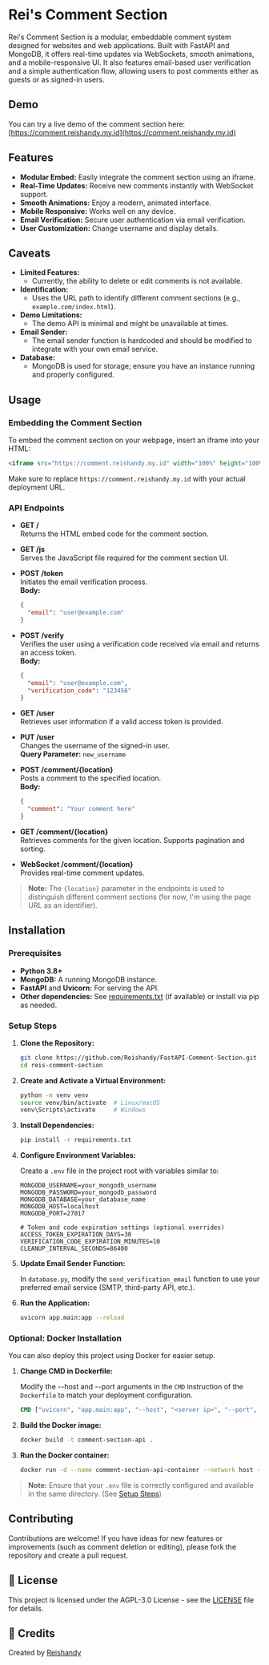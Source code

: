 # Rei's Comment Section

Rei's Comment Section is a modular, embeddable comment system designed for websites and web applications. Built with FastAPI and MongoDB, it offers real-time updates via WebSockets, smooth animations, and a mobile-responsive UI. It also features email-based user verification and a simple authentication flow, allowing users to post comments either as guests or as signed-in users.

## Demo

You can try a live demo of the comment section here: [https://comment.reishandy.my.id](https://comment.reishandy.my.id)

## Features

- **Modular Embed:** Easily integrate the comment section using an iframe.
- **Real-Time Updates:** Receive new comments instantly with WebSocket support.
- **Smooth Animations:** Enjoy a modern, animated interface.
- **Mobile Responsive:** Works well on any device.
- **Email Verification:** Secure user authentication via email verification.
- **User Customization:** Change username and display details.

## Caveats

- **Limited Features:** 
  - Currently, the ability to delete or edit comments is not available.
- **Identification:** 
  - Uses the URL path to identify different comment sections (e.g., `example.com/index.html`).
- **Demo Limitations:**
  - The demo API is minimal and might be unavailable at times.
- **Email Sender:** 
  - The email sender function is hardcoded and should be modified to integrate with your own email service.
- **Database:** 
  - MongoDB is used for storage; ensure you have an instance running and properly configured.

## Usage

### Embedding the Comment Section

To embed the comment section on your webpage, insert an iframe into your HTML:

```html
<iframe src="https://comment.reishandy.my.id" width="100%" height="100%" frameborder="0"></iframe>
```

Make sure to replace `https://comment.reishandy.my.id` with your actual deployment URL.

### API Endpoints

- **GET /**  
  Returns the HTML embed code for the comment section.

- **GET /js**  
  Serves the JavaScript file required for the comment section UI.

- **POST /token**  
  Initiates the email verification process.  
  **Body:**  
  ```json
  {
    "email": "user@example.com"
  }
  ```

- **POST /verify**  
  Verifies the user using a verification code received via email and returns an access token.  
  **Body:**  
  ```json
  {
    "email": "user@example.com",
    "verification_code": "123456"
  }
  ```

- **GET /user**  
  Retrieves user information if a valid access token is provided.

- **PUT /user**  
  Changes the username of the signed-in user.  
  **Query Parameter:** `new_username`

- **POST /comment/{location}**  
  Posts a comment to the specified location.  
  **Body:**  
  ```json
  {
    "comment": "Your comment here"
  }
  ```

- **GET /comment/{location}**  
  Retrieves comments for the given location. Supports pagination and sorting.

- **WebSocket /comment/{location}**  
  Provides real-time comment updates.

> **Note:** The `{location}` parameter in the endpoints is used to distinguish different comment sections (for now, I'm using the page URL as an identifier).

## Installation

### Prerequisites

- **Python 3.8+**
- **MongoDB:** A running MongoDB instance.
- **FastAPI** and **Uvicorn:** For serving the API.
- **Other dependencies:** See [requirements.txt](#) (if available) or install via pip as needed.

### Setup Steps

1. **Clone the Repository:**

   ```bash
   git clone https://github.com/Reishandy/FastAPI-Comment-Section.git
   cd reis-comment-section
   ```

2. **Create and Activate a Virtual Environment:**

   ```bash
   python -m venv venv
   source venv/bin/activate  # Linux/macOS
   venv\Scripts\activate     # Windows
   ```

3. **Install Dependencies:**

   ```bash
   pip install -r requirements.txt
   ```

4. **Configure Environment Variables:**

   Create a `.env` file in the project root with variables similar to:

   ```env
   MONGODB_USERNAME=your_mongodb_username
   MONGODB_PASSWORD=your_mongodb_password
   MONGODB_DATABASE=your_database_name
   MONGODB_HOST=localhost
   MONGODB_PORT=27017

   # Token and code expiration settings (optional overrides)
   ACCESS_TOKEN_EXPIRATION_DAYS=30
   VERIFICATION_CODE_EXPIRATION_MINUTES=10
   CLEANUP_INTERVAL_SECONDS=86400
   ```

5. **Update Email Sender Function:**

   In `database.py`, modify the `send_verification_email` function to use your preferred email service (SMTP, third-party API, etc.).

6. **Run the Application:**

   ```bash
   uvicorn app.main:app --reload
   ```

### Optional: Docker Installation

You can also deploy this project using Docker for easier setup.

1. **Change CMD in Dockerfile:**

   Modify the --host and --port arguments in the `CMD` instruction of the `Dockerfile` to match your deployment configuration.

   ```Dockerfile
   CMD ["uvicorn", "app.main:app", "--host", "<server ip>", "--port", "<server port>"]
   ```

1. **Build the Docker image:**
   ```bash
   docker build -t comment-section-api .
   ```

2. **Run the Docker container:**
   ```bash
   docker run -d --name comment-section-api-container --network host --restart always comment-section-api
   ```

> **Note:** Ensure that your `.env` file is correctly configured and available in the same directory. (See [Setup Steps](#setup-steps))

## Contributing

Contributions are welcome! If you have ideas for new features or improvements (such as comment deletion or editing), please fork the repository and create a pull request.

## 📄 License

This project is licensed under the AGPL-3.0 License - see the [LICENSE](LICENSE) file for details.

## 🙏 Credits

Created by [Reishandy](https://github.com/Reishandy)
